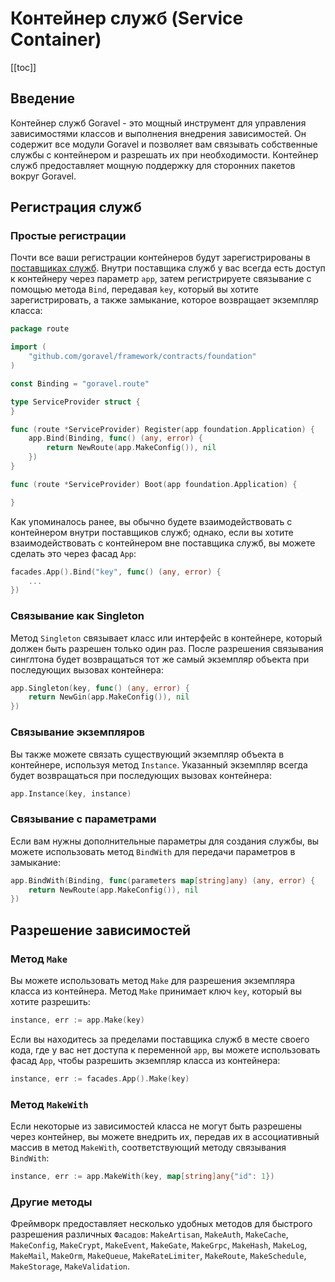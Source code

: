 # Контейнер служб (Service Container)

[[toc]]

## Введение

Контейнер служб Goravel - это мощный инструмент для управления зависимостями классов и выполнения внедрения зависимостей. Он содержит все модули Goravel и позволяет вам связывать собственные службы с контейнером и разрешать их при необходимости. Контейнер служб предоставляет мощную поддержку для сторонних пакетов вокруг Goravel.

## Регистрация служб

### Простые регистрации

Почти все ваши регистрации контейнеров будут зарегистрированы в [поставщиках служб](./service-providers.md). Внутри поставщика служб у вас всегда есть доступ к контейнеру через параметр `app`, затем регистрируете связывание с помощью метода `Bind`, передавая `key`, который вы хотите зарегистрировать, а также замыкание, которое возвращает экземпляр класса:

```go
package route

import (
	"github.com/goravel/framework/contracts/foundation"
)

const Binding = "goravel.route"

type ServiceProvider struct {
}

func (route *ServiceProvider) Register(app foundation.Application) {
	app.Bind(Binding, func() (any, error) {
		return NewRoute(app.MakeConfig()), nil
	})
}

func (route *ServiceProvider) Boot(app foundation.Application) {

}
```

Как упоминалось ранее, вы обычно будете взаимодействовать с контейнером внутри поставщиков служб; однако, если вы хотите взаимодействовать с контейнером вне поставщика служб, вы можете сделать это через фасад `App`:

```go
facades.App().Bind("key", func() (any, error) {
    ...
})
```

### Связывание как Singleton

Метод `Singleton` связывает класс или интерфейс в контейнере, который должен быть разрешен только один раз. После разрешения связывания синглтона будет возвращаться тот же самый экземпляр объекта при последующих вызовах контейнера:

```go
app.Singleton(key, func() (any, error) {
    return NewGin(app.MakeConfig()), nil
})
```

### Связывание экземпляров

Вы также можете связать существующий экземпляр объекта в контейнере, используя метод `Instance`. Указанный экземпляр всегда будет возвращаться при последующих вызовах контейнера:

```go
app.Instance(key, instance)
```

### Связывание с параметрами

Если вам нужны дополнительные параметры для создания службы, вы можете использовать метод `BindWith` для передачи параметров в замыкание:

```go
app.BindWith(Binding, func(parameters map[string]any) (any, error) {
    return NewRoute(app.MakeConfig()), nil
})
```

## Разрешение зависимостей

### Метод `Make`

Вы можете использовать метод `Make` для разрешения экземпляра класса из контейнера. Метод `Make` принимает ключ `key`, который вы хотите разрешить:

```go
instance, err := app.Make(key)
```

Если вы находитесь за пределами поставщика служб в месте своего кода, где у вас нет доступа к переменной `app`, вы можете использовать фасад `App`, чтобы разрешить экземпляр класса из контейнера:

```go
instance, err := facades.App().Make(key)
```

### Метод `MakeWith`

Если некоторые из зависимостей класса не могут быть разрешены через контейнер, вы можете внедрить их, передав их в ассоциативный массив в метод `MakeWith`, соответствующий методу связывания `BindWith`:

```go
instance, err := app.MakeWith(key, map[string]any{"id": 1})
```

### Другие методы

Фреймворк предоставляет несколько удобных методов для быстрого разрешения различных `Фасадов`: `MakeArtisan`, `MakeAuth`, `MakeCache`, `MakeConfig`, `MakeCrypt`, `MakeEvent`, `MakeGate`, `MakeGrpc`, `MakeHash`, `MakeLog`, `MakeMail`, `MakeOrm`, `MakeQueue`, `MakeRateLimiter`, `MakeRoute`, `MakeSchedule`, `MakeStorage`, `MakeValidation`.